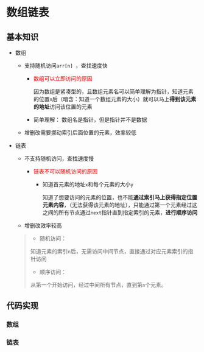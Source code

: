 # 数组链表

## 基本知识

- 数组

  - 支持随机访问`arr[n] `，查找速度快

    - <font color=red>数组可以立即访问的原因</font>

      因为数组是紧凑型的，且数组元素名可以简单理解为指针，知道元素的位置`n`后（暗含：知道一个数组元素的大小）就可以马上**得到该元素的地址**访问该位置的元素

    - 简单理解： 数组名是指针，但是指针并不是数据

  - 增删改需要挪动索引后面位置的元素，效率较低

- 链表

  - 不支持随机访问，查找速度慢

    - <font color=red>链表不可以随机访问的原因</font>

      - 知道首元素的地址`x`和每个元素的大小`y`

        知道了想要访问的元素的位置，也不能**通过索引马上获得指定位置元素内容**，（无法获得该元素的地址），只能通过第一个元素经过这之间的所有节点通过`next`指针直到指定索引的元素，**进行顺序访问**

  - 增删改效率较高

  >- 随机访问：
  >
  >  知道元素的索引`n`后，无需访问中间节点，直接通过对应元素索引的指针访问
  >
  >- 顺序访问：
  >
  >  从第一个开始访问，经过中间所有节点，直到第`n`个元素。

## 代码实现

### 数组



### 链表

